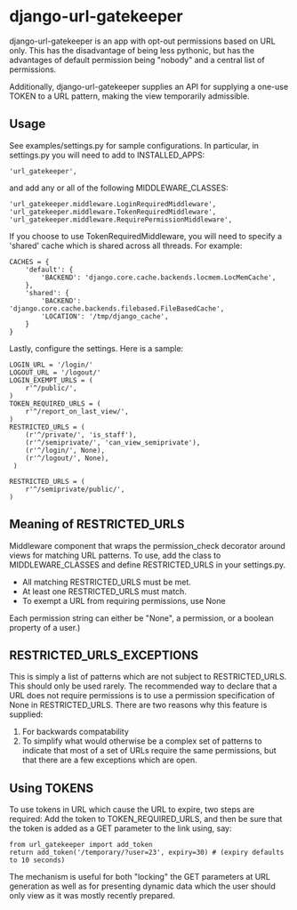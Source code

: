 django-url-gatekeeper
================

django-url-gatekeeper is an app with opt-out permissions based on URL
only.   This has the disadvantage of being less pythonic, but has the
advantages of default permission being "nobody" and a central list of
permissions.

Additionally, django-url-gatekeeper supplies an API for supplying a
one-use TOKEN to a URL pattern, making the view temporarily
admissible.

Usage
-----

See examples/settings.py for sample configurations.  In particular, in
settings.py you will need to add to INSTALLED_APPS:

    'url_gatekeeper',

and add any or all of the following MIDDLEWARE_CLASSES:

    'url_gatekeeper.middleware.LoginRequiredMiddleware',
    'url_gatekeeper.middleware.TokenRequiredMiddleware',
    'url_gatekeeper.middleware.RequirePermissionMiddleware',

If you choose to use TokenRequiredMiddleware, you will need to specify
a 'shared' cache which is shared across all threads.  For example:

    CACHES = {
        'default': {
            'BACKEND': 'django.core.cache.backends.locmem.LocMemCache',
        },
        'shared': {
            'BACKEND': 'django.core.cache.backends.filebased.FileBasedCache',
            'LOCATION': '/tmp/django_cache',
        }
    }

Lastly, configure the settings.  Here is a sample:

    LOGIN_URL = '/login/'
    LOGOUT_URL = '/logout/'
    LOGIN_EXEMPT_URLS = (
        r'^/public/',
    )
    TOKEN_REQUIRED_URLS = (
        r'^/report_on_last_view/',
    )
    RESTRICTED_URLS = (
        (r'^/private/', 'is_staff'),
        (r'^/semiprivate/', 'can_view_semiprivate'),
        (r'^/login/', None),
        (r'^/logout/', None),
     )

    RESTRICTED_URLS = (
        r'^/semiprivate/public/',
    )

Meaning of RESTRICTED_URLS
-------------------------
Middleware component that wraps the permission_check decorator around
views for matching URL patterns. To use, add the class to
MIDDLEWARE\_CLASSES and define RESTRICTED\_URLS in your settings.py.
- All matching RESTRICTED\_URLS must be met.
- At least one RESTRICTED\_URLS must match.
- To exempt a URL from requiring permissions, use None

Each permission string can either be "None", a permission, or a
boolean property of a user.)

RESTRICTED_URLS_EXCEPTIONS
---------------------------
This is simply a list of patterns which are not subject to
RESTRICTED\_URLS.  This should only be used rarely.  The recommended
way to declare that a URL does not require permissions is to use a
permission specification of None in RESTRICTED\_URLS.   There are two
reasons why this feature is supplied:
1.  For backwards compatability
2.  To simplify what would otherwise be a complex set of patterns to
indicate that most of a set of URLs require the same permissions, but that
there are a few exceptions which are open.


Using TOKENS
-------------------------
To use tokens in URL which cause the URL to expire, two steps are
required:  Add the token to TOKEN\_REQUIRED\_URLS, and then be sure
that the token is added as a GET parameter to the link using, say:

    from url_gatekeeper import add_token
    return add_token('/temporary/?user=23', expiry=30) # (expiry defaults to 10 seconds)

The mechanism is useful for both "locking" the GET parameters at URL
generation as well as for presenting dynamic data which the user
should only view as it was mostly recently prepared.
